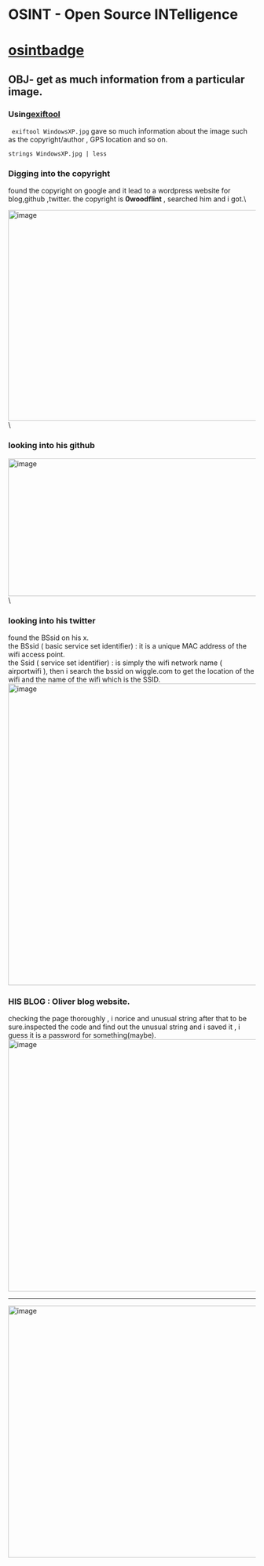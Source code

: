 # OSINT - Open Source INTelligence
# [osintbadge](https://tryhackme.com/ixDamien/badges/ohsint)
## OBJ- get as much information from a particular image.

### Using[exiftool](https://github.com/exiftool/exiftool#)
``` exiftool WindowsXP.jpg``` 
gave so much information about the image such as the copyright/author , GPS location and so on.

``` strings WindowsXP.jpg | less ```
### Digging into the copyright
found the copyright on google and it lead to a wordpress website for blog,github ,twitter.
the copyright is **0woodflint**  , searched him and i got.\

<img width="691" height="429" alt="image" src="https://github.com/user-attachments/assets/2954a1d7-65b4-476a-bff8-66feef3f2e80" />\

### looking into his github 
<img width="577" height="280" alt="image" src="https://github.com/user-attachments/assets/3a48e800-8552-4e74-80c8-bbb7ee941c4e" />\

### looking into his twitter 
found the BSsid on his x.  
the BSsid ( basic service set identifier) : it is a unique MAC address of the wifi access point.  
the Ssid ( service set identifier) : is simply the wifi network name ( airportwifi ), then i search the bssid on wiggle.com to get the location of the wifi and the name of the wifi which is the SSID.  
<img width="602" height="614" alt="image" src="https://github.com/user-attachments/assets/f0ca8d7d-3cb6-4c69-9305-de441c86f904" />



### HIS BLOG : Oliver blog website. 
checking the page thoroughly , i norice and unusual string after that to be sure.inspected the code and find out the unusual string and i saved it , i guess it is a password for something(maybe).
<img width="846" height="513" alt="image" src="https://github.com/user-attachments/assets/fc63d193-d333-41d9-88e7-4659affd420e" />
________________________________________________________________________________________________________
<img width="846" height="513" alt="image" src="https://github.com/user-attachments/assets/70a59a25-3b85-4e68-bc7d-256483b4922c" />

